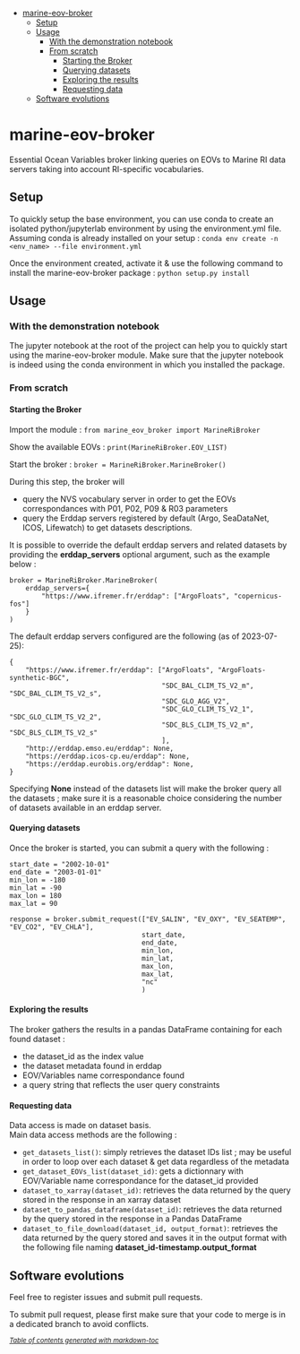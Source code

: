 - [marine-eov-broker](#marine-eov-broker)
  * [Setup](#setup)
  * [Usage](#usage)
    + [With the demonstration notebook](#with-the-demonstration-notebook)
    + [From scratch](#from-scratch)
      - [Starting the Broker](#starting-the-broker)
      - [Querying datasets](#querying-datasets)
      - [Exploring the results](#exploring-the-results)
      - [Requesting data](#requesting-data)
  * [Software evolutions](#software-evolutions)

  
  
# marine-eov-broker
Essential Ocean Variables broker linking queries on EOVs to Marine RI data servers taking into account RI-specific vocabularies.

## Setup
To quickly setup the base environment, you can use conda to create an isolated python/jupyterlab environment by using the environment.yml file.
Assuming conda is already installed on your setup :
`conda env create -n <env_name> --file environment.yml`

Once the environment created, activate it & use the following command to install the marine-eov-broker package :
`python setup.py install`

## Usage

### With the demonstration notebook
The jupyter notebook at the root of the project can help you to quickly start using the marine-eov-broker module.
Make sure that the jupyter notebook is indeed using the conda environment in which you installed the package.

### From scratch

#### Starting the Broker
Import the module :
`from marine_eov_broker import MarineRiBroker`

Show the available EOVs :
`print(MarineRiBroker.EOV_LIST)`

Start the broker :
`broker = MarineRiBroker.MarineBroker()`

During this step, the broker will 
- query the NVS vocabulary server in order to get the EOVs correspondances with P01, P02, P09 & R03 parameters
- query the Erddap servers registered by default (Argo, SeaDataNet, ICOS, Lifewatch) to get datasets descriptions.

It is possible to override the default erddap servers and related datasets by providing the **erddap_servers** optional argument, such as the example below :
```
broker = MarineRiBroker.MarineBroker(
    erddap_servers={
        "https://www.ifremer.fr/erddap": ["ArgoFloats", "copernicus-fos"]
    }
)
```
  
The default erddap servers configured are the following (as of 2023-07-25):  
```
{
    "https://www.ifremer.fr/erddap": ["ArgoFloats", "ArgoFloats-synthetic-BGC", 
                                      "SDC_BAL_CLIM_TS_V2_m", "SDC_BAL_CLIM_TS_V2_s",
                                      "SDC_GLO_AGG_V2", 
                                      "SDC_GLO_CLIM_TS_V2_1", "SDC_GLO_CLIM_TS_V2_2",
                                      "SDC_BLS_CLIM_TS_V2_m", "SDC_BLS_CLIM_TS_V2_s"
                                      ],
    "http://erddap.emso.eu/erddap": None,
    "https://erddap.icos-cp.eu/erddap": None,
    "https://erddap.eurobis.org/erddap": None,    
}
```  
  
Specifying **None** instead of the datasets list will make the broker query all the datasets ; make sure it is a reasonable choice considering the number of datasets available in an erddap server.
  
#### Querying datasets
  
Once the broker is started, you can submit a query with the following :
```
start_date = "2002-10-01"
end_date = "2003-01-01"
min_lon = -180
min_lat = -90
max_lon = 180
max_lat = 90

response = broker.submit_request(["EV_SALIN", "EV_OXY", "EV_SEATEMP", "EV_CO2", "EV_CHLA"], 
                                 start_date,
                                 end_date,
                                 min_lon,
                                 min_lat,
                                 max_lon,
                                 max_lat,
                                 "nc"
                                 )
```
  
#### Exploring the results
  
The broker gathers the results in a pandas DataFrame containing for each found dataset :
- the dataset_id as the index value
- the dataset metadata found in erddap
- EOV/Variables name correspondance found
- a query string that reflects the user query constraints
  
#### Requesting data
  
Data access is made on dataset basis.  
Main data access methods are the following :
- `get_datasets_list()`: simply retrieves the dataset IDs list ; may be useful in order to loop over each dataset & get data regardless of the metadata
- `get_dataset_EOVs_list(dataset_id)`: gets a dictionnary with EOV/Variable name correspondance for the dataset_id provided
- `dataset_to_xarray(dataset_id)`: retrieves the data returned by the query stored in the response in an xarray dataset
- `dataset_to_pandas_dataframe(dataset_id)`: retrieves the data returned by the query stored in the response in a Pandas DataFrame
- `dataset_to_file_download(dataset_id, output_format)`: retrieves the data returned by the query stored and saves it in the output format with the following file naming **dataset_id-timestamp.output_format**

## Software evolutions

Feel free to register issues and submit pull requests.

To submit pull request, please first make sure that your code to merge is in a dedicated branch to avoid conflicts.  
  
  
<small><i><a href='http://ecotrust-canada.github.io/markdown-toc/'>Table of contents generated with markdown-toc</a></i></small>

